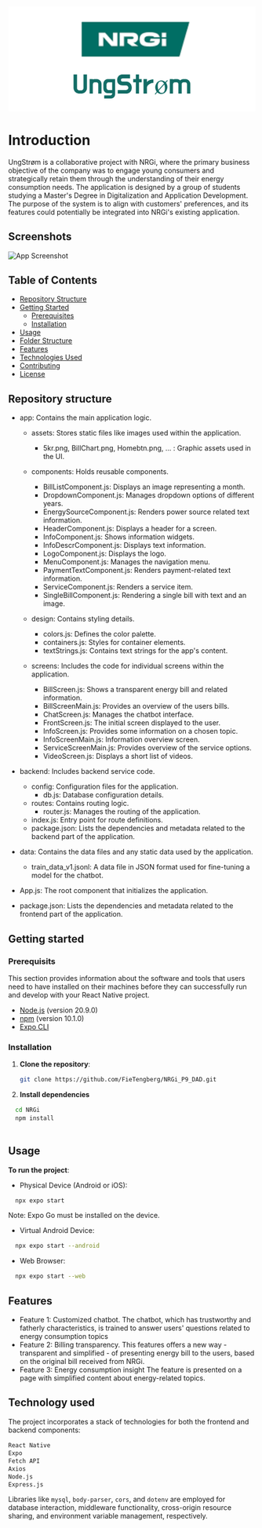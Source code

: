 
![Logo](https://github.com/Alona90/Alona90/blob/main/UngStr%C3%B8m%20(1).png?raw=true)


# Introduction

UngStrøm is a collaborative project with NRGi, where the primary business objective of the company was to engage young consumers and strategically retain them through the understanding of their energy consumption needs. The application is designed by a group of students studying a Master's Degree in Digitalization and Application Development. The purpose of the system is to align with customers' preferences, and its features could potentially be integrated into NRGi's existing application.



## Screenshots
![App Screenshot](https://github.com/Alona90/NRGi/blob/Alona/app/assets/App%20ScreenShots.png)

## Table of Contents

- [Repository Structure](#repository-structure)
- [Getting Started](#getting-started)
  - [Prerequisites](#prerequisites)
  - [Installation](#installation)
- [Usage](#usage)
- [Folder Structure](#folder-structure)
- [Features](#features)
- [Technologies Used](#technologies-used)
- [Contributing](#contributing)
- [License](#license)



## Repository structure

- app: Contains the main application logic.
    - assets: Stores static files like images used within the application.
        - 5kr.png, BillChart.png, Homebtn.png, ... : Graphic assets used in the UI.

    - components: Holds reusable components.
        - BillListComponent.js: Displays an image representing a month.
        - DropdownComponent.js: Manages dropdown options of different years.
        - EnergySourceComponent.js: Renders power source related text information.
        - HeaderComponent.js: Displays a header for a screen.
        - InfoComponent.js: Shows information widgets.
        - InfoDescrComponent.js: Displays text information.
        - LogoComponent.js: Displays the logo.
        - MenuComponent.js: Manages the navigation menu.
        - PaymentTextComponent.js: Renders payment-related text information.
        - ServiceComponent.js: Renders a service item.
        - SingleBillComponent.js: Rendering a single bill with text and an image.
        
    - design: Contains styling details.
        - colors.js: Defines the color palette.
        - containers.js: Styles for container elements.
        - textStrings.js: Contains text strings for the app's content.

    - screens: Includes the code for individual screens within the application.
        - BillScreen.js: Shows a transparent energy bill and related information.
        - BillScreenMain.js: Provides an overview of the users bills.
        - ChatScreen.js: Manages the chatbot interface.
        - FrontScreen.js: The initial screen displayed to the user.
        - InfoScreen.js: Provides some information on a chosen topic.
        - InfoScreenMain.js: Information overview screen.
        - ServiceScreenMain.js: Provides overview of the service options.
        - VideoScreen.js: Displays a short list of videos.
       

- backend: Includes backend service code.
    - config: Configuration files for the application.
        - db.js: Database configuration details.
    - routes: Contains routing logic.
        - router.js: Manages the routing of the application.
    - index.js: Entry point for route definitions.
    - package.json: Lists the dependencies and metadata related to the backend part of the application.
- data: Contains the data files and any static data used by the application.
    - train_data_v1.jsonl: A data file in JSON format used for fine-tuning a model for the chatbot.

- App.js: The root component that initializes the application.
- package.json: Lists the dependencies and metadata related to the frontend part of the application.




## Getting started
### Prerequisits
This section provides information about the software and tools that users need to have installed on their machines before they can successfully run and develop with your React Native project.


- [Node.js](https://nodejs.org/) (version 20.9.0)
- [npm](https://www.npmjs.com/) (version 10.1.0)
- [Expo CLI](https://docs.expo.dev/get-started/installation/)

### Installation

1. **Clone the repository**:

   ```bash
   git clone https://github.com/FieTengberg/NRGi_P9_DAD.git

2. **Install dependencies**

```bash
  cd NRGi
  npm install 
  
```
## Usage
**To run the project**:

- Physical Device (Android or iOS):
    
```bash
  npx expo start
```
Note: Expo Go must be installed on the device.

- Virtual Android Device:

```bash
  npx expo start --android
```
    
- Web Browser:

```bash
  npx expo start --web
```
## Features

- Feature 1: Customized chatbot.
The chatbot, which has trustworthy and fatherly characteristics, is trained to answer users' questions related to energy consumption topics
- Feature 2: Billing transparency.
This features offers a new way - transparent and simplified - of presenting energy bill to the users, based on the original bill received from NRGi.
- Feature 3: Energy consumption insight
The feature is presented on a page with simplified content about energy-related topics.


## Technology used
The project incorporates a stack of technologies for both the frontend and backend components:

    React Native 
    Expo
    Fetch API
    Axios
    Node.js
    Express.js

  Libraries like `mysql`, `body-parser`, `cors`, and `dotenv` are employed for database interaction, middleware functionality, cross-origin resource sharing, and environment variable management, respectively.

